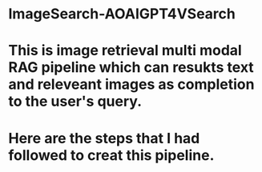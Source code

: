 # ImageSearch-AOAIGPT4VSearch

# This is image retrieval multi modal RAG pipeline which can resukts text and releveant images as completion to the user's query.
# Here are the steps that I had followed to creat this pipeline.
